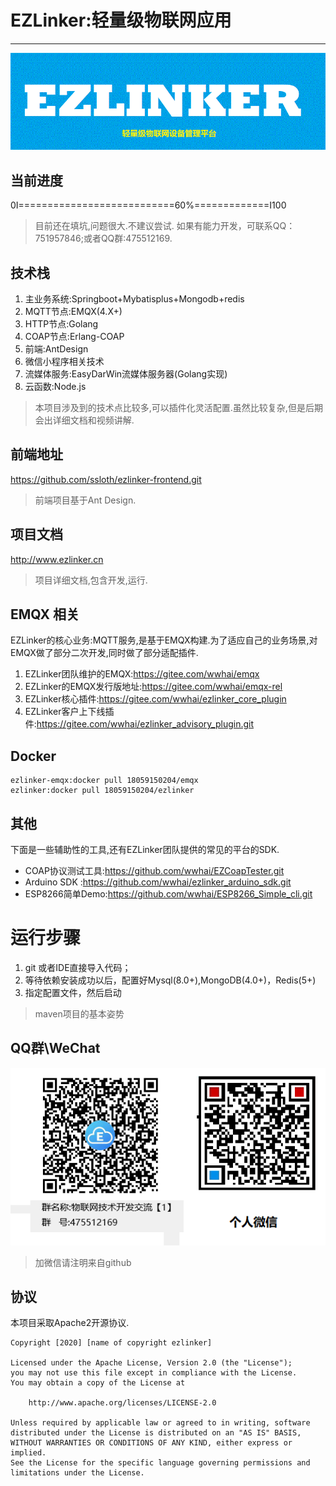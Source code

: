 # EZLinker:轻量级物联网应用
---
[![Banner](resources/static/banner.gif)](resources/static/banner.gif)
## 当前进度
0I===========================60%=============I100
> 目前还在填坑,问题很大.不建议尝试.
> 如果有能力开发，可联系QQ：751957846;或者QQ群:475512169.

## 技术栈
1. 主业务系统:Springboot+Mybatisplus+Mongodb+redis
2. MQTT节点:EMQX(4.X+)
3. HTTP节点:Golang
4. COAP节点:Erlang-COAP
5. 前端:AntDesign
6. 微信小程序相关技术
7. 流媒体服务:EasyDarWin流媒体服务器(Golang实现)
8. 云函数:Node.js
> 本项目涉及到的技术点比较多,可以插件化灵活配置.虽然比较复杂,但是后期会出详细文档和视频讲解.
## 前端地址
https://github.com/ssloth/ezlinker-frontend.git
> 前端项目基于Ant Design.

## 项目文档
http://www.ezlinker.cn
> 项目详细文档,包含开发,运行.
## EMQX 相关
EZLinker的核心业务:MQTT服务,是基于EMQX构建.为了适应自己的业务场景,对EMQX做了部分二次开发,同时做了部分适配插件.
1. EZLinker团队维护的EMQX:https://gitee.com/wwhai/emqx
2. EZLinker的EMQX发行版地址:https://gitee.com/wwhai/emqx-rel
3. EZLinker核心插件:https://gitee.com/wwhai/ezlinker_core_plugin
4. EZLinker客户上下线插件:https://gitee.com/wwhai/ezlinker_advisory_plugin.git
## Docker
```shell script
ezlinker-emqx:docker pull 18059150204/emqx
ezlinker:docker pull 18059150204/ezlinker
```

## 其他
下面是一些辅助性的工具,还有EZLinker团队提供的常见的平台的SDK.
- COAP协议测试工具:https://github.com/wwhai/EZCoapTester.git
- Arduino SDK :https://github.com/wwhai/ezlinker_arduino_sdk.git
- ESP8266简单Demo:https://github.com/wwhai/ESP8266_Simple_cli.git

# 运行步骤
1. git 或者IDE直接导入代码；
2. 等待依赖安装成功以后，配置好Mysql(8.0+),MongoDB(4.0+)，Redis(5+)
3. 指定配置文件，然后启动

> maven项目的基本姿势
## QQ群\WeChat
[![QQ](resources/static/contract.png)](resources/static/contract.gif)
> 加微信请注明来自github
>
## 协议
本项目采取Apache2开源协议.
```text
Copyright [2020] [name of copyright ezlinker]

Licensed under the Apache License, Version 2.0 (the "License");
you may not use this file except in compliance with the License.
You may obtain a copy of the License at

    http://www.apache.org/licenses/LICENSE-2.0

Unless required by applicable law or agreed to in writing, software
distributed under the License is distributed on an "AS IS" BASIS,
WITHOUT WARRANTIES OR CONDITIONS OF ANY KIND, either express or implied.
See the License for the specific language governing permissions and
limitations under the License.
```